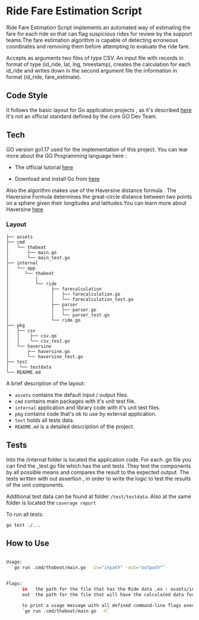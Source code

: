 # Ride Fare Estimation Script

Ride Fare Estimation Script implements an automated way of estimating the fare for each ride so that can flag
suspicious rides for review by the support teams.The fare estimation algorithm is capable of detecting erroneous
coordinates and removing them before attempting to evaluate the ride fare.

Accepts as arguments two files of type CSV. An input file with records in format of type
(id_ride, lat, lng, timestamp), creates the calculation for each id_ride and writes down in the second argument file the
information in format (id_ride, fare_estimate).

## Code Style

It follows the basic layout for Go application projects ,
as it's described [here](https://github.com/golang-standards/project-layout)
It's not an official standard defined by the core GO Dev Team.

## Tech

GO version go1.17 used for the implementation of this project.
You can lear more about the GO Programming language here :

 * The official tutorial [here](https://tour.golang.org/basics/1)

 * Download and install Go from [here](https://golang.org/doc/install)

Also the algorithm  makes use of the Haversine distance formula .
The Haversine Formula determines the great-circle distance between two points on a sphere given their
longitudes and latitudes.You can learn more about Haversine [here](https://en.wikipedia.org/wiki/Haversine_formula)

### Layout

```tree
├── assets
├── cmd
│   └── thabeat
│       ├── main.go
│       └── main_test.go
├── internal
│   └── app
│      └── thabeat
│          │
│          └── ride
│                ├── farecalculation
│                │   ├── farecalculation.go
│                │   └── farecalculation_test.go
│                ├── parser
│                │   ├── parser.go
│                │   └── parser_test.go
│                └── ride.go
├── pkg
│   ├── csv
│   │    ├── csv.qo
│   │    └── csv_test.go
│   └── haversine
│       ├── haversine.go
│       └── haversine_test.go
├── test
│    └── testdata
└── README.md

```
A brief description of the layout:

* `assets` contains the default input / output files.
* `cmd` contains main packages with it's unit test file.
* `internal` application and library code with it's unit test files.
* `pkg` contains code that's ok to use by external application.
* `test` holds all tests data.
* `README.md` is a detailed description of the project.

## Tests

Into the /internal folder is located the application code. For each .go file you can find the _test.go file
which has the unit tests .They test the  components by all possible means and compares the result to the
expected output. The tests written with out assertion , in order  to write the logic to test the results of the unit components.

Additional test data can be found at folder `/test/testdata`. Also at the same folder is located the `coverage report`

To run all tests:

```
go test ./...
```

## How to Use

```bash

Usage:
  `go run .cmd/thabeat/main.go  -in="inpath" -out="outpath"`


Flags:
      in   the path for the file that has the Ride data ,ex : assets/input.csv
      out  the path for the file that will have the calculated data for each Ride , ex :assets/output.csv

      to print a usage message with all defined command-line flags execute :
      `go run .cmd/thabeat/main.go  -h`
```
